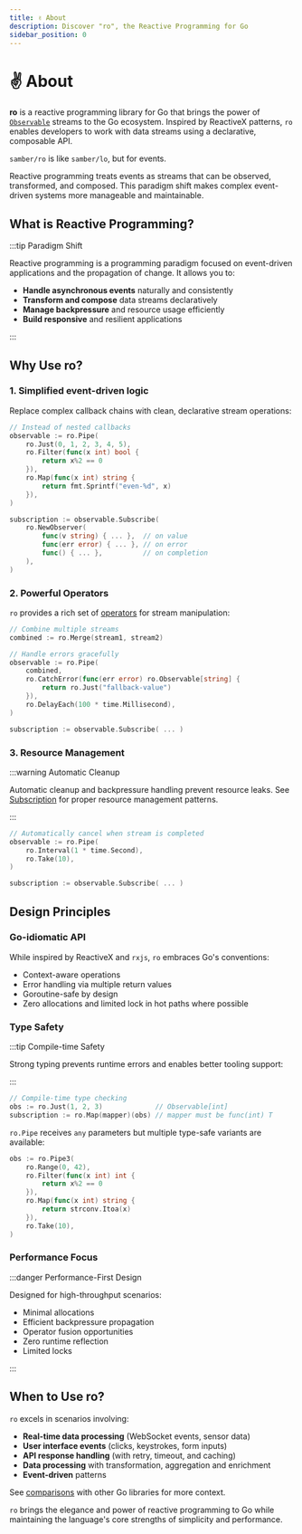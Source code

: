 ```yaml
---
title: ✌️ About
description: Discover "ro", the Reactive Programming for Go
sidebar_position: 0
---
```


# ✌️ About

**ro** is a reactive programming library for Go that brings the power of [`Observable`](./core/observable) streams to the Go ecosystem. Inspired by ReactiveX patterns, `ro` enables developers to work with data streams using a declarative, composable API.

`samber/ro` is like `samber/lo`, but for events.

Reactive programming treats events as streams that can be observed, transformed, and composed. This paradigm shift makes complex event-driven systems more manageable and maintainable.

## What is Reactive Programming?

:::tip Paradigm Shift

Reactive programming is a programming paradigm focused on event-driven applications and the propagation of change. It allows you to:

- **Handle asynchronous events** naturally and consistently
- **Transform and compose** data streams declaratively
- **Manage backpressure** and resource usage efficiently
- **Build responsive** and resilient applications

:::

## Why Use ro?

### 1. **Simplified event-driven logic**

Replace complex callback chains with clean, declarative stream operations:

```go
// Instead of nested callbacks
observable := ro.Pipe(
    ro.Just(0, 1, 2, 3, 4, 5),
    ro.Filter(func(x int) bool {
        return x%2 == 0
    }),
    ro.Map(func(x int) string {
        return fmt.Sprintf("even-%d", x)
    }),
)

subscription := observable.Subscribe(
    ro.NewObserver(
        func(v string) { ... },  // on value
        func(err error) { ... }, // on error
        func() { ... },          // on completion
    ),
)
```

### 2. **Powerful Operators**

`ro` provides a rich set of [operators](./core/operators) for stream manipulation:

```go
// Combine multiple streams
combined := ro.Merge(stream1, stream2)

// Handle errors gracefully
observable := ro.Pipe(
    combined,
    ro.CatchError(func(err error) ro.Observable[string] {
        return ro.Just("fallback-value")
    }),
    ro.DelayEach(100 * time.Millisecond),
)

subscription := observable.Subscribe( ... )
```

### 3. **Resource Management**

:::warning Automatic Cleanup

Automatic cleanup and backpressure handling prevent resource leaks. See [Subscription](./core/subscription) for proper resource management patterns.

:::

```go
// Automatically cancel when stream is completed
observable := ro.Pipe(
    ro.Interval(1 * time.Second),
    ro.Take(10),
)

subscription := observable.Subscribe( ... )
```

## Design Principles

### **Go-idiomatic API**

While inspired by ReactiveX and `rxjs`, `ro` embraces Go's conventions:
- Context-aware operations
- Error handling via multiple return values
- Goroutine-safe by design
- Zero allocations and limited lock in hot paths where possible

### **Type Safety**

:::tip Compile-time Safety

Strong typing prevents runtime errors and enables better tooling support:

:::
```go
// Compile-time type checking
obs := ro.Just(1, 2, 3)             // Observable[int]
subscription := ro.Map(mapper)(obs) // mapper must be func(int) T
```

`ro.Pipe` receives `any` parameters but multiple type-safe variants are available:

```go
obs := ro.Pipe3(
    ro.Range(0, 42),
    ro.Filter(func(x int) int {
        return x%2 == 0
    }),
    ro.Map(func(x int) string {
        return strconv.Itoa(x)
    }),
    ro.Take(10),
)
```

### **Performance Focus**

:::danger Performance-First Design

Designed for high-throughput scenarios:
- Minimal allocations
- Efficient backpressure propagation
- Operator fusion opportunities
- Zero runtime reflection
- Limited locks

:::

## When to Use ro?

`ro` excels in scenarios involving:
- **Real-time data processing** (WebSocket events, sensor data)
- **User interface events** (clicks, keystrokes, form inputs)
- **API response handling** (with retry, timeout, and caching)
- **Data processing** with transformation, aggregation and enrichment
- **Event-driven** patterns

See [comparisons](./comparison/lo-vs-ro) with other Go libraries for more context.

`ro` brings the elegance and power of reactive programming to Go while maintaining the language's core strengths of simplicity and performance.
